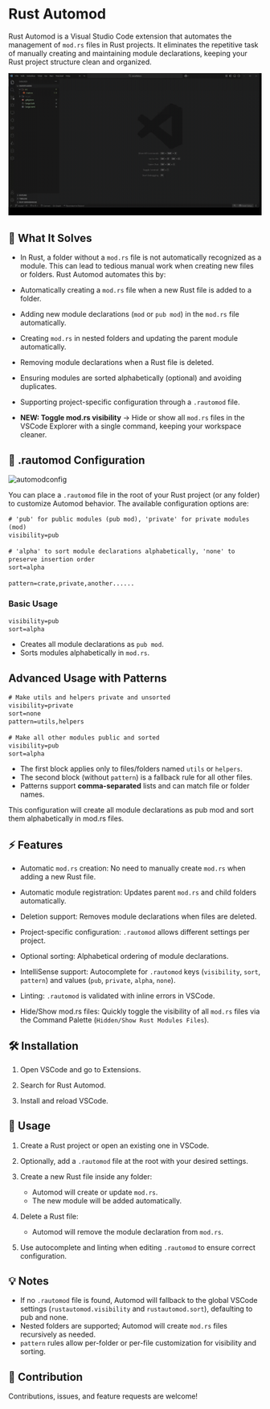 # Rust Automod

Rust Automod is a Visual Studio Code extension that automates the management of `mod.rs` files in Rust projects. It eliminates the repetitive task of manually creating and maintaining module declarations, keeping your Rust project structure clean and organized.

![automodtour](assets/automodtour.gif)

## 🚀 What It Solves

- In Rust, a folder without a `mod.rs` file is not automatically recognized as a module. This can lead to tedious manual work when creating new files or folders. Rust Automod automates this by:

- Automatically creating a `mod.rs` file when a new Rust file is added to a folder.

- Adding new module declarations (`mod` or `pub mod`) in the `mod.rs` file automatically.

- Creating `mod.rs` in nested folders and updating the parent module automatically.

- Removing module declarations when a Rust file is deleted.

- Ensuring modules are sorted alphabetically (optional) and avoiding duplicates.

- Supporting project-specific configuration through a `.rautomod` file.

- **NEW: Toggle mod.rs visibility** → Hide or show all `mod.rs` files in the VSCode Explorer with a single command, keeping your workspace cleaner.

## 📁 .rautomod Configuration

![automodconfig](assets/automodconftour.gif)

You can place a `.rautomod` file in the root of your Rust project (or any folder) to customize Automod behavior. The available configuration options are:

```.rautomod
# 'pub' for public modules (pub mod), 'private' for private modules (mod)
visibility=pub

# 'alpha' to sort module declarations alphabetically, 'none' to preserve insertion order
sort=alpha          

pattern=crate,private,another......
```

### Basic Usage

```.rautomod
visibility=pub
sort=alpha
```

- Creates all module declarations as `pub mod`.
- Sorts modules alphabetically in `mod.rs`.

## Advanced Usage with Patterns

```.rautomod
# Make utils and helpers private and unsorted
visibility=private
sort=none
pattern=utils,helpers

# Make all other modules public and sorted
visibility=pub
sort=alpha
```

- The first block applies only to files/folders named `utils` or `helpers`.
- The second block (without `pattern`) is a fallback rule for all other files.
- Patterns support **comma-separated** lists and can match file or folder names.

This configuration will create all module declarations as pub mod and sort them alphabetically in mod.rs files.

## ⚡ Features

- Automatic `mod.rs` creation: No need to manually create `mod.rs` when adding a new Rust file.

- Automatic module registration: Updates parent `mod.rs` and child folders automatically.

- Deletion support: Removes module declarations when files are deleted.

- Project-specific configuration: `.rautomod` allows different settings per project.

- Optional sorting: Alphabetical ordering of module declarations.

- IntelliSense support: Autocomplete for `.rautomod` keys (`visibility`, `sort`, `pattern`) and values (`pub`, `private`, `alpha`, `none`).

- Linting: `.rautomod` is validated with inline errors in VSCode.

- Hide/Show mod.rs files: Quickly toggle the visibility of all `mod.rs` files via the Command Palette (`Hidden/Show Rust Modules Files`).

## 🛠 Installation

1. Open VSCode and go to Extensions.

2. Search for Rust Automod.

3. Install and reload VSCode.

## 📌 Usage

1. Create a Rust project or open an existing one in VSCode.

2. Optionally, add a `.rautomod` file at the root with your desired settings.

3. Create a new Rust file inside any folder:
   - Automod will create or update `mod.rs`.
   - The new module will be added automatically.

4. Delete a Rust file:
   - Automod will remove the module declaration from `mod.rs`.

5. Use autocomplete and linting when editing `.rautomod` to ensure correct configuration.

## 💡 Notes

- If no `.rautomod` file is found, Automod will fallback to the global VSCode settings (`rustautomod.visibility` and `rustautomod.sort`), defaulting to pub and none.
- Nested folders are supported; Automod will create `mod.rs` files recursively as needed.
- `pattern` rules allow per-folder or per-file customization for visibility and sorting.

## 🤝 Contribution

Contributions, issues, and feature requests are welcome!
